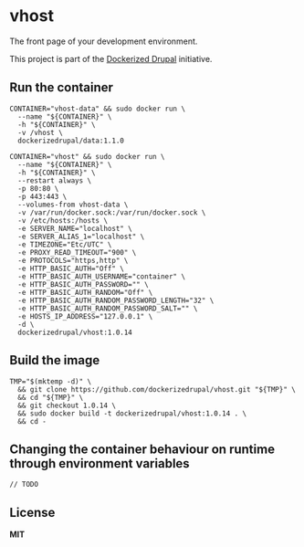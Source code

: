 # vhost

The front page of your development environment.

This project is part of the [Dockerized Drupal](https://dockerizedrupal.com/) initiative.

## Run the container

    CONTAINER="vhost-data" && sudo docker run \
      --name "${CONTAINER}" \
      -h "${CONTAINER}" \
      -v /vhost \
      dockerizedrupal/data:1.1.0
 
    CONTAINER="vhost" && sudo docker run \
      --name "${CONTAINER}" \
      -h "${CONTAINER}" \
      --restart always \
      -p 80:80 \
      -p 443:443 \
      --volumes-from vhost-data \
      -v /var/run/docker.sock:/var/run/docker.sock \
      -v /etc/hosts:/hosts \
      -e SERVER_NAME="localhost" \
      -e SERVER_ALIAS_1="localhost" \
      -e TIMEZONE="Etc/UTC" \
      -e PROXY_READ_TIMEOUT="900" \
      -e PROTOCOLS="https,http" \
      -e HTTP_BASIC_AUTH="Off" \
      -e HTTP_BASIC_AUTH_USERNAME="container" \
      -e HTTP_BASIC_AUTH_PASSWORD="" \
      -e HTTP_BASIC_AUTH_RANDOM="Off" \
      -e HTTP_BASIC_AUTH_RANDOM_PASSWORD_LENGTH="32" \
      -e HTTP_BASIC_AUTH_RANDOM_PASSWORD_SALT="" \
      -e HOSTS_IP_ADDRESS="127.0.0.1" \
      -d \
      dockerizedrupal/vhost:1.0.14

## Build the image

    TMP="$(mktemp -d)" \
      && git clone https://github.com/dockerizedrupal/vhost.git "${TMP}" \
      && cd "${TMP}" \
      && git checkout 1.0.14 \
      && sudo docker build -t dockerizedrupal/vhost:1.0.14 . \
      && cd -

## Changing the container behaviour on runtime through environment variables

    // TODO

## License

**MIT**

